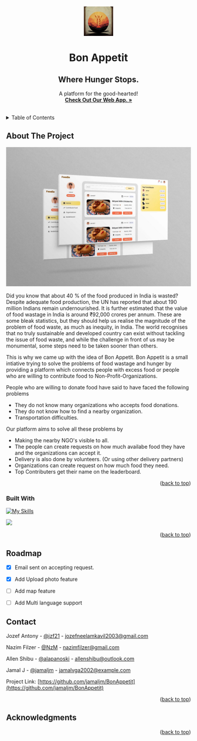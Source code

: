 
<a name="readme-top"></a>
<!--
*** Thanks for checking out the Best-README-Template. If you have a suggestion
*** that would make this better, please fork the repo and create a pull request
*** or simply open an issue with the tag "enhancement".
*** Don't forget to give the project a star!
*** Thanks again! Now go create something AMAZING! :D
-->





<!-- PROJECT LOGO -->

<div align="center">
  <a href="https://bonappletea.netlify.app/">
    <img src="logobonappetit.jpeg" alt="Logo" width="80" height="80">
  </a>

  <h1 align="center">Bon Appetit</h1>
  <h2 align="center"> Where Hunger Stops.</h2>

  <p align="center">
    A platform for the good-hearted!
    <br/>
    <a href="https://bonappletea.netlify.app"><strong>Check Out Our Web App. »</strong></a>
    <br />
    <br />
  
  </p>
</div>



<!-- TABLE OF CONTENTS -->
<details>
  <summary>Table of Contents</summary>
  <ol>
    <li>
      <a href="#about-the-project">About The Project</a>
      <ul>
        <li><a href="#built-with">Built With</a></li>
      </ul>
    </li>
    <li>
      <a href="#getting-started">Getting Started</a>
      <ul>
        <li><a href="#prerequisites">Prerequisites</a></li>
        <li><a href="#installation">Installation</a></li>
      </ul>
    </li>
    <li><a href="#usage">Usage</a></li>
    <li><a href="#roadmap">Roadmap</a></li>
    <li><a href="#contributing">Contributing</a></li>
    <li><a href="#license">License</a></li>
    <li><a href="#contact">Contact</a></li>
    <li><a href="#acknowledgments">Acknowledgments</a></li>
  </ol>
</details>



<!-- ABOUT THE PROJECT -->
## About The Project
 <img src="readmecover.jpeg" alt="Logo" >




Did you know that about 40 % of the food produced in India is wasted?
Despite adequate food production, the UN has reported that about 190 million Indians remain undernourished. It is further estimated that the
value of food wastage in India is around ₹92,000 crores per annum.
These are some bleak statistics, but they should help us realise the magnitude of the problem of food waste, as much as inequity, in India.
The world recognises that no truly sustainable and developed country can exist without tackling the issue of food waste, and while the challenge
in front of us may be monumental, some steps need to be taken sooner than others.

This is why we came up with the idea of Bon Appetit.
Bon Appetit is a small intiative trying to solve the problems of food wastage and hunger by providing a platform which connects people with excess food or people who are willing to contribute food to Non-Profit-Organizations.

People who are willing to donate food have said to have faced the following problems

* They do not know many organizations who accepts food donations.
* They do not know how to find a nearby organization.
* Transportation difficulties.

Our platform aims to solve all these problems by 
* Making the nearby NGO's visible to all.
* The people can create requests on how much availabe food they have and the organizations can accept it.
* Delivery is also done by volunteers. (Or using other delivery partners)
* Organizations can create request on how much food they need.
* Top Contributers get their name on the leaderboard.


<p align="right">(<a href="#readme-top">back to top</a>)</p>



### Built With
[![My Skills](https://skills.thijs.gg/icons?i=react,mongodb,css,nodejs,figma,netlify&theme=light)](https://skills.thijs.gg)

<img src="https://img.shields.io/badge/replit-667881?style=for-the-badge&logo=replit&logoColor=white"></img>




<p align="right">(<a href="#readme-top">back to top</a>)</p>












<!-- ROADMAP -->
## Roadmap
- [x] Email sent on accepting request.
- [x] Add Upload photo feature
- [ ] Add map feature
- [ ] Add Multi language support









<!-- CONTACT -->
## Contact

Jozef Antony - [@jzf21](https://github.com/jzf21) - jozefneelamkavil2003@gmail.com<br/>

Nazim Filzer - [@NzM](https://github.com/NazimFilzer) - nazimfilzer@gmail.com<br/>

Allen Shibu - [@alapanoski](https://github.com/alapanoski) - allenshibu@outlook.com<br/>

Jamal J - [@jamaljm](https://github.com/jamaljm) - jamalvga2002@example.com

Project Link: [https://github.com/jamaljm/BonAppetit](https://github.com/jamaljm/BonAppetit)

<p align="right">(<a href="#readme-top">back to top</a>)</p>



<!-- ACKNOWLEDGMENTS -->
## Acknowledgments





<p align="right">(<a href="#readme-top">back to top</a>)</p>




